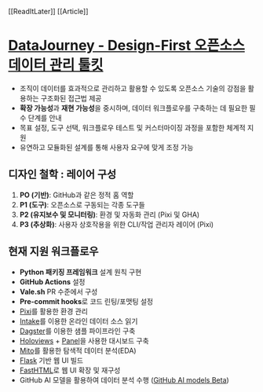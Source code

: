 [[ReadItLater]] [[Article]]

# [DataJourney - Design-First 오픈소스 데이터 관리 툴킷](https://news.hada.io/topic?id=18431)

-   조직이 데이터를 효과적으로 관리하고 활용할 수 있도록 오픈소스 기술의 강점을 활용하는 구조화된 접근법 제공
-   **확장 가능성**과 **재현 가능성**을 중시하며, 데이터 워크플로우를 구축하는 데 필요한 필수 단계를 안내
-   목표 설정, 도구 선택, 워크플로우 테스트 및 커스터마이징 과정을 포함한 체계적 지원
-   유연하고 모듈화된 설계를 통해 사용자 요구에 맞게 조정 가능

## 디자인 철학 : 레이어 구성

1.  **PO (기반)**: GitHub과 같은 정적 홈 역할
2.  **P1 (도구)**: 오픈소스로 구동되는 각종 도구들
3.  **P2 (유지보수 및 모니터링)**: 환경 및 자동화 관리 (Pixi 및 GHA)
4.  **P3 (추상화)**: 사용자 상호작용을 위한 CLI/작업 관리자 레이어 (Pixi)

## 현재 지원 워크플로우

-   **Python 패키징 프레임워크** 설계 원칙 구현
-   **GitHub Actions** 설정
-   **Vale.sh** PR 수준에서 구성
-   **Pre-commit hooks**로 코드 린팅/포맷팅 설정
-   [Pixi](https://prefix.dev/)를 활용한 환경 관리
-   [Intake](https://github.com/intake/intake)를 이용한 온라인 데이터 소스 읽기
-   [Dagster](https://github.com/dagster-io/dagster)를 이용한 샘플 파이프라인 구축
-   [Holoviews](https://holoviews.org/gallery/index.html) + [Panel](https://panel.holoviz.org/reference/index.html)을 사용한 대시보드 구축
-   [Mito](https://www.trymito.io/)를 활용한 탐색적 데이터 분석(EDA)
-   [Flask](https://flask.palletsprojects.com/en/3.0.x/) 기반 웹 UI 빌드
-   [FastHTML](https://docs.fastht.ml/)로 웹 UI 확장 및 재구성
-   GitHub AI 모델을 활용하여 데이터 분석 수행 ([GitHub AI models Beta](https://docs.github.com/en/github-models/prototyping-with-ai-models))